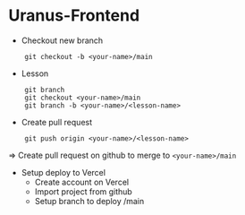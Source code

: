# Uranus-Frontend

- Checkout new branch
```
    git checkout -b <your-name>/main    
```
- Lesson
```
    git branch
    git checkout <your-name>/main
    git branch -b <your-name>/<lesson-name>
```
- Create pull request
```
    git push origin <your-name>/<lesson-name>
```
=> Create pull request on github to merge to ```<your-name>/main```
- Setup deploy to Vercel
  - Create account on Vercel
  - Import project from github
  - Setup branch to deploy <your-name>/main


